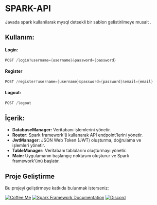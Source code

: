 # SPARK-API
Javada spark kullanilarak mysql detsekli bir sablon gelistirilmeye musait .


## Kullanım:

 #### Login:
```Java
POST /login?username={username}&password={password}
```

 #### Register
```Java
POST /register?username={username}&password={password}&email={email}
```

 #### Logout:
```Java
POST /logout
```


## İçerik:

- **DatabaseManager:** Veritabanı işlemlerini yönetir.
- **Router:** Spark framework'ü kullanarak API endpoint'lerini yönetir.
- **JwtManager:** JSON Web Token (JWT) oluşturma, doğrulama ve işlemleri yönetir.
- **TableManager:** Veritabanı tablolarını oluşturmayı yönetir.
- **Main:** Uygulamanın başlangıç noktasını oluşturur ve Spark framework'ünü başlatır.

## Proje Geliştirme

Bu projeyi geliştirmeye katkıda bulunmak isterseniz:

[![Coffee Me](https://img.shields.io/badge/Coffee-Me-brown?style=flat-square)](link_to_coffee)
[![Spark Framework Documentation](https://img.shields.io/badge/Spark%20Framework-Documentation-green?style=flat-square)](link_to_spark_docs)
[![Discord](https://img.shields.io/badge/Discord-Join-blue?style=flat-square)](link_to_discord)

